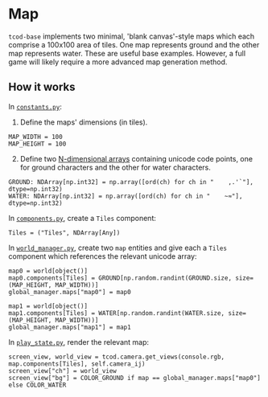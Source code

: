 # Map

`tcod-base` implements two minimal, 'blank canvas'-style maps which each comprise a 100x100 area of tiles. One map represents ground and the other map represents water. These are useful base examples. However, a full game will likely require a more advanced map generation method.


## How it works

In [`constants.py`](/game/constants.py):

1. Define the maps' dimensions (in tiles).
```
MAP_WIDTH = 100
MAP_HEIGHT = 100
```

2. Define two [N-dimensional arrays](https://numpy.org/doc/stable/reference/arrays.ndarray.html) containing unicode code points, one for ground characters and the other for water characters.
```
GROUND: NDArray[np.int32] = np.array([ord(ch) for ch in "    ,.'`"], dtype=np.int32)
WATER: NDArray[np.int32] = np.array([ord(ch) for ch in "    ~≈"], dtype=np.int32)
```

In [`components.py`](/game/components.py), create a `Tiles` component:
```
Tiles = ("Tiles", NDArray[Any])
```

In [`world_manager.py`](/game/managers/world_manager.py), create two `map` entities and give each a `Tiles` component which references the relevant unicode array:
```
map0 = world[object()]
map0.components[Tiles] = GROUND[np.random.randint(GROUND.size, size=(MAP_HEIGHT, MAP_WIDTH))]
global_manager.maps["map0"] = map0

map1 = world[object()]
map1.components[Tiles] = WATER[np.random.randint(WATER.size, size=(MAP_HEIGHT, MAP_WIDTH))]
global_manager.maps["map1"] = map1
```

In [`play_state.py`](/game/states/play_state.py), render the relevant map:
```
screen_view, world_view = tcod.camera.get_views(console.rgb, map.components[Tiles], self.camera_ij)
screen_view["ch"] = world_view
screen_view["bg"] = COLOR_GROUND if map == global_manager.maps["map0"] else COLOR_WATER
```
